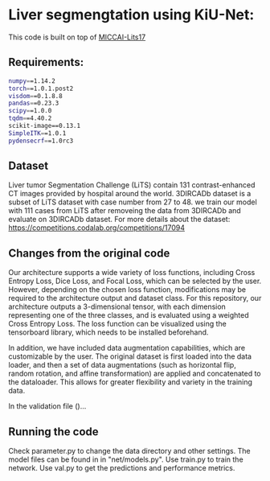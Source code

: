 # Liver segmengtation using KiU-Net:

This code is built on top of [MICCAI-Lits17](https://github.com/assassint2017/MICCAI-LITS2017)

## Requirements:

```bash
numpy==1.14.2
torch==1.0.1.post2
visdom==0.1.8.8
pandas==0.23.3
scipy==1.0.0
tqdm==4.40.2
scikit-image==0.13.1
SimpleITK==1.0.1
pydensecrf==1.0rc3
```

## Dataset

Liver tumor Segmentation Challenge (LiTS) contain 131 contrast-enhanced CT images provided by hospital around the world. 3DIRCADb dataset is a subset of LiTS dataset with case number from 27 to 48. we train our model with 111 cases from LiTS after removeing the data from 3DIRCADb and evaluate on 3DIRCADb dataset. For more details about the dataset: https://competitions.codalab.org/competitions/17094

## Changes from the original code

Our architecture supports a wide variety of loss functions, including Cross Entropy Loss, Dice Loss, and Focal Loss, which can be selected by the user. However, depending on the chosen loss function, modifications may be required to the architecture output and dataset class. For this repository, our architecture outputs a 3-dimensional tensor, with each dimension representing one of the three classes, and is evaluated using a weighted Cross Entropy Loss. The loss function can be visualized using the tensorboard library, which needs to be installed beforehand.

In addition, we have included data augmentation capabilities, which are customizable by the user. The original dataset is first loaded into the data loader, and then a set of data augmentations (such as horizontal flip, random rotation, and affine transformation) are applied and concatenated to the dataloader. This allows for greater flexibility and variety in the training data.

In the validation file ()...



## Running the code

Check parameter.py to change the data directory and other settings. The model files can be found in in "net/models.py". Use train.py to train the network. Use val.py to get the predictions and performance metrics.
  
